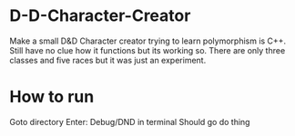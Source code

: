 # D-D-Character-Creator
Make a small D&amp;D Character creator trying to learn polymorphism is C++. Still have no clue how it functions but its working so. There are only three classes and five races but it was just an experiment.

# How to run
Goto directory
Enter: Debug/DND in terminal
Should go do thing
